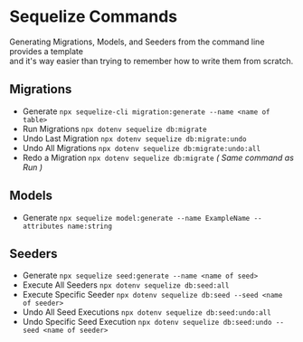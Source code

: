 # Sequelize Commands

Generating Migrations, Models, and Seeders from the command line provides a template <br>
and it's way easier than trying to remember how to write them from scratch.

## Migrations

- Generate `npx sequelize-cli migration:generate --name <name of table>`
- Run Migrations `npx dotenv sequelize db:migrate`
- Undo Last Migration `npx dotenv sequelize db:migrate:undo`
- Undo All Migrations `npx dotenv sequelize db:migrate:undo:all`
- Redo a Migration `npx dotenv sequelize db:migrate` _(_ _Same_ _command_ _as_ _Run_ _)_

## Models

- Generate `npx sequelize model:generate --name ExampleName --attributes name:string`

## Seeders

- Generate `npx sequelize seed:generate --name <name of seed>`
- Execute All Seeders `npx dotenv sequelize db:seed:all`
- Execute Specific Seeder `npx dotenv sequelize db:seed --seed <name of seeder>`
- Undo All Seed Executions `npx dotenv sequelize db:seed:undo:all`
- Undo Specific Seed Execution `npx dotenv sequelize db:seed:undo --seed <name of seeder>`

